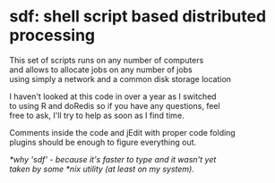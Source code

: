 sdf: shell script based distributed processing
==============================================

This set of scripts runs on any number of computers   
and allows to allocate jobs on any number of jobs  
using simply a network and a common disk storage location  

I haven't looked at this code in over a year as I switched   
to using R and doRedis so if you have any questions, feel   
free to ask, I'll try to help as soon as I find time.  

Comments inside the code and jEdit with proper code folding  
plugins should be enough to figure everything out.  

_*why 'sdf' - because it's faster to type and it wasn't yet   
taken by some *nix utility (at least on my system)._
